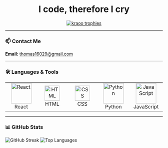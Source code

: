 <h1 align="center">I code, therefore I cry</h1>

<p align="center">
  <a href="https://github.com/github-profile-trophy">
    <img src="https://github-profile-trophy.vercel.app/?username=kraoo&theme=dark_lover&margin-w=10&margin-h=10&no-frame=true" alt="kraoo trophies" />
  </a>
</p>

---

### 📫 Contact Me

**Email:** thomas16029@gmail.com

---

### 🛠️ Languages & Tools

<table>
  <tr>
    <td align="center" width="96">
      <img src="https://techstack-generator.vercel.app/react-icon.svg" alt="React" width="65" height="65" />
      <br />React
    </td>
    <td align="center" width="96">
      <img src="https://skillicons.dev/icons?i=html" alt="HTML" width="48" height="48" />
      <br />HTML
    </td>
    <td align="center" width="96">
      <img src="https://skillicons.dev/icons?i=css" alt="CSS" width="48" height="48" />
      <br />CSS
    </td>
    <td align="center" width="96">
      <img src="https://techstack-generator.vercel.app/python-icon.svg" alt="Python" width="65" height="65" />
      <br />Python
    </td>
    <td align="center" width="96">
      <img src="https://techstack-generator.vercel.app/js-icon.svg" alt="JavaScript" width="65" height="65" />
      <br />JavaScript
    </td>
  </tr>
</table>

---

### 📊 GitHub Stats

<p align="left">
  <img src="https://github-readme-streak-stats.herokuapp.com/?user=kraoo&theme=dark" alt="GitHub Streak" />
   <img src="https://github-readme-stats.vercel.app/api/top-langs?username=kraoo&show_icons=true&theme=tokyonight&locale=en&layout=compact" alt="Top Languages" />
</p>
